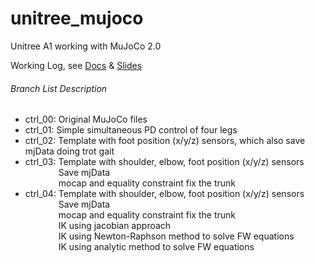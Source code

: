 # unitree_mujoco
Unitree A1 working with MuJoCo 2.0

Working Log, see [Docs](https://docs.google.com/document/d/13MPEeioKg0B8ffl0e8jVBjJx07-_Jb92d5Q8VLzRPng/edit) & [Slides](https://docs.google.com/presentation/d/10Jx7j-Y9MVSetwgpemRar8u9XWPIoCmTDSeaENsuK6Q/edit#slide=id.p)




###### Branch List Description
- ctrl_00: Original MuJoCo files
- ctrl_01: Simple simultaneous PD control of four legs
- ctrl_02: Template with foot position (x/y/z) sensors, which also save mjData doing trot gait
- ctrl_03: Template with shoulder, elbow, foot position (x/y/z) sensors\
&emsp;&emsp;&emsp;&ensp; Save mjData\
&emsp;&emsp;&emsp;&ensp; mocap and equality constraint fix the trunk
- ctrl_04: Template with shoulder, elbow, foot position (x/y/z) sensors\
&emsp;&emsp;&emsp;&ensp; Save mjData\
&emsp;&emsp;&emsp;&ensp; mocap and equality constraint fix the trunk\
&emsp;&emsp;&emsp;&ensp; IK using jacobian approach\
&emsp;&emsp;&emsp;&ensp; IK using Newton-Raphson method to solve FW equations\
&emsp;&emsp;&emsp;&ensp; IK using analytic method to solve FW equations

